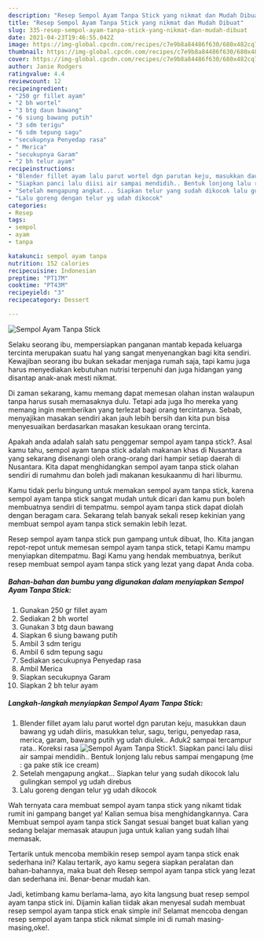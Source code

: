 ```yaml
---
description: "Resep Sempol Ayam Tanpa Stick yang nikmat dan Mudah Dibuat"
title: "Resep Sempol Ayam Tanpa Stick yang nikmat dan Mudah Dibuat"
slug: 335-resep-sempol-ayam-tanpa-stick-yang-nikmat-dan-mudah-dibuat
date: 2021-04-23T19:46:55.042Z
image: https://img-global.cpcdn.com/recipes/c7e9b8a84486f630/680x482cq70/sempol-ayam-tanpa-stick-foto-resep-utama.jpg
thumbnail: https://img-global.cpcdn.com/recipes/c7e9b8a84486f630/680x482cq70/sempol-ayam-tanpa-stick-foto-resep-utama.jpg
cover: https://img-global.cpcdn.com/recipes/c7e9b8a84486f630/680x482cq70/sempol-ayam-tanpa-stick-foto-resep-utama.jpg
author: Janie Rodgers
ratingvalue: 4.4
reviewcount: 12
recipeingredient:
- "250 gr fillet ayam"
- "2 bh wortel"
- "3 btg daun bawang"
- "6 siung bawang putih"
- "3 sdm terigu"
- "6 sdm tepung sagu"
- "secukupnya Penyedap rasa"
- " Merica"
- "secukupnya Garam"
- "2 bh telur ayam"
recipeinstructions:
- "Blender fillet ayam lalu parut wortel dgn parutan keju, masukkan daun bawang yg udah diiris, masukkan telur, sagu, terigu, penyedap rasa, merica, garam, bawang putih yg udah diulek.. Aduk2 sampai tercampur rata.. Koreksi rasa"
- "Siapkan panci lalu diisi air sampai mendidih.. Bentuk lonjong lalu rebus sampai mengapung (me : ga pake stik ice cream)"
- "Setelah mengapung angkat... Siapkan telur yang sudah dikocok lalu gulingkan sempol yg udah direbus"
- "Lalu goreng dengan telur yg udah dikocok"
categories:
- Resep
tags:
- sempol
- ayam
- tanpa

katakunci: sempol ayam tanpa 
nutrition: 152 calories
recipecuisine: Indonesian
preptime: "PT17M"
cooktime: "PT43M"
recipeyield: "3"
recipecategory: Dessert

---
```



![Sempol Ayam Tanpa Stick](https://img-global.cpcdn.com/recipes/c7e9b8a84486f630/680x482cq70/sempol-ayam-tanpa-stick-foto-resep-utama.jpg)

Selaku seorang ibu, mempersiapkan panganan mantab kepada keluarga tercinta merupakan suatu hal yang sangat menyenangkan bagi kita sendiri. Kewajiban seorang ibu bukan sekadar menjaga rumah saja, tapi kamu juga harus menyediakan kebutuhan nutrisi terpenuhi dan juga hidangan yang disantap anak-anak mesti nikmat.

Di zaman  sekarang, kamu memang dapat memesan olahan instan walaupun tanpa harus susah memasaknya dulu. Tetapi ada juga lho mereka yang memang ingin memberikan yang terlezat bagi orang tercintanya. Sebab, menyajikan masakan sendiri akan jauh lebih bersih dan kita pun bisa menyesuaikan berdasarkan masakan kesukaan orang tercinta. 



Apakah anda adalah salah satu penggemar sempol ayam tanpa stick?. Asal kamu tahu, sempol ayam tanpa stick adalah makanan khas di Nusantara yang sekarang disenangi oleh orang-orang dari hampir setiap daerah di Nusantara. Kita dapat menghidangkan sempol ayam tanpa stick olahan sendiri di rumahmu dan boleh jadi makanan kesukaanmu di hari liburmu.

Kamu tidak perlu bingung untuk memakan sempol ayam tanpa stick, karena sempol ayam tanpa stick sangat mudah untuk dicari dan kamu pun boleh membuatnya sendiri di tempatmu. sempol ayam tanpa stick dapat diolah dengan beragam cara. Sekarang telah banyak sekali resep kekinian yang membuat sempol ayam tanpa stick semakin lebih lezat.

Resep sempol ayam tanpa stick pun gampang untuk dibuat, lho. Kita jangan repot-repot untuk memesan sempol ayam tanpa stick, tetapi Kamu mampu menyiapkan ditempatmu. Bagi Kamu yang hendak membuatnya, berikut resep membuat sempol ayam tanpa stick yang lezat yang dapat Anda coba.

<!--inarticleads1-->

##### Bahan-bahan dan bumbu yang digunakan dalam menyiapkan Sempol Ayam Tanpa Stick:

1. Gunakan 250 gr fillet ayam
1. Sediakan 2 bh wortel
1. Gunakan 3 btg daun bawang
1. Siapkan 6 siung bawang putih
1. Ambil 3 sdm terigu
1. Ambil 6 sdm tepung sagu
1. Sediakan secukupnya Penyedap rasa
1. Ambil  Merica
1. Siapkan secukupnya Garam
1. Siapkan 2 bh telur ayam




<!--inarticleads2-->

##### Langkah-langkah menyiapkan Sempol Ayam Tanpa Stick:

1. Blender fillet ayam lalu parut wortel dgn parutan keju, masukkan daun bawang yg udah diiris, masukkan telur, sagu, terigu, penyedap rasa, merica, garam, bawang putih yg udah diulek.. Aduk2 sampai tercampur rata.. Koreksi rasa
<img src="https://img-global.cpcdn.com/steps/b90f4809b5b5f09a/160x128cq70/sempol-ayam-tanpa-stick-langkah-memasak-1-foto.jpg" alt="Sempol Ayam Tanpa Stick">1. Siapkan panci lalu diisi air sampai mendidih.. Bentuk lonjong lalu rebus sampai mengapung (me : ga pake stik ice cream)
1. Setelah mengapung angkat... Siapkan telur yang sudah dikocok lalu gulingkan sempol yg udah direbus
1. Lalu goreng dengan telur yg udah dikocok




Wah ternyata cara membuat sempol ayam tanpa stick yang nikamt tidak rumit ini gampang banget ya! Kalian semua bisa menghidangkannya. Cara Membuat sempol ayam tanpa stick Sangat sesuai banget buat kalian yang sedang belajar memasak ataupun juga untuk kalian yang sudah lihai memasak.

Tertarik untuk mencoba membikin resep sempol ayam tanpa stick enak sederhana ini? Kalau tertarik, ayo kamu segera siapkan peralatan dan bahan-bahannya, maka buat deh Resep sempol ayam tanpa stick yang lezat dan sederhana ini. Benar-benar mudah kan. 

Jadi, ketimbang kamu berlama-lama, ayo kita langsung buat resep sempol ayam tanpa stick ini. Dijamin kalian tiidak akan menyesal sudah membuat resep sempol ayam tanpa stick enak simple ini! Selamat mencoba dengan resep sempol ayam tanpa stick nikmat simple ini di rumah masing-masing,oke!.


